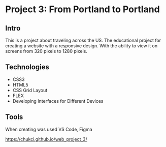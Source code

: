 # Project 3: From Portland to Portland


## Intro

This is a project about traveling across the US. The educational project for creating a website with a responsive design.  With the ability to view it on screens from 320 pixels to 1280 pixels.

## Technologies

* CSS3
* HTML5
* CSS Grid Layout
* FLEX
* Developing Interfaces for Different Devices

## Tools

When creating was used VS Code, Figma

https://chukci.github.io/web_project_3/








